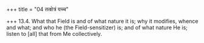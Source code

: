 +++
title = "04 तत्क्षेत्रं यच्च"

+++
13.4. What that Field is and of what nature it is; why it modifies,
whence and what; and who he (the Field-sensitizer) is; and of what
nature He is; listen to \[all\] that from Me collectively.
